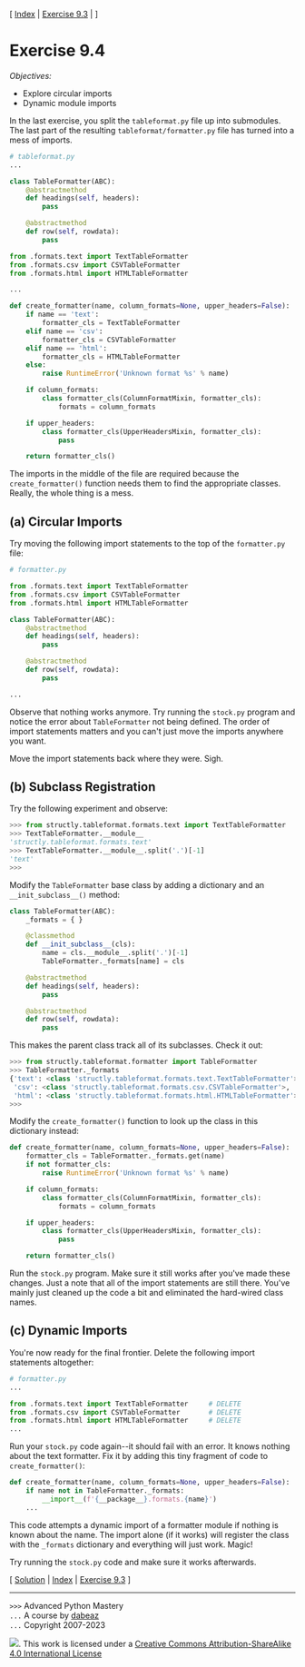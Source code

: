 \[ [Index](index.md) | [Exercise 9.3](ex9_3.md) | []() \]

# Exercise 9.4

*Objectives:*

- Explore circular imports
- Dynamic module imports

In the last exercise, you split the `tableformat.py` file up into submodules.
The last part of the resulting `tableformat/formatter.py` file has turned into a mess of imports.

```python
# tableformat.py
...

class TableFormatter(ABC):
    @abstractmethod
    def headings(self, headers):
        pass

    @abstractmethod
    def row(self, rowdata):
        pass

from .formats.text import TextTableFormatter
from .formats.csv import CSVTableFormatter
from .formats.html import HTMLTableFormatter

...

def create_formatter(name, column_formats=None, upper_headers=False):
    if name == 'text':
        formatter_cls = TextTableFormatter
    elif name == 'csv':
        formatter_cls = CSVTableFormatter
    elif name == 'html':
        formatter_cls = HTMLTableFormatter
    else:
        raise RuntimeError('Unknown format %s' % name)

    if column_formats:
        class formatter_cls(ColumnFormatMixin, formatter_cls):
            formats = column_formats

    if upper_headers:
        class formatter_cls(UpperHeadersMixin, formatter_cls):
            pass

    return formatter_cls()
```

The imports in the middle of the file are required because the `create_formatter()`
function needs them to find the appropriate classes.   Really, the whole thing is a mess.

## (a) Circular Imports

Try moving the following import statements to the top of the `formatter.py` file:

```python
# formatter.py

from .formats.text import TextTableFormatter
from .formats.csv import CSVTableFormatter
from .formats.html import HTMLTableFormatter

class TableFormatter(ABC):
    @abstractmethod
    def headings(self, headers):
        pass

    @abstractmethod
    def row(self, rowdata):
        pass

...
```

Observe that nothing works anymore.  Try running the `stock.py` program and
notice the error about `TableFormatter` not being defined.   The order
of import statements matters and you can't just move the imports anywhere
you want.

Move the import statements back where they were.  Sigh.

## (b) Subclass Registration

Try the following experiment and observe:

```python
>>> from structly.tableformat.formats.text import TextTableFormatter
>>> TextTableFormatter.__module__
'structly.tableformat.formats.text'
>>> TextTableFormatter.__module__.split('.')[-1]
'text'
>>>
```

Modify the `TableFormatter` base class by adding a dictionary and an
`__init_subclass__()` method:

```python
class TableFormatter(ABC):
    _formats = { }

    @classmethod
    def __init_subclass__(cls):
        name = cls.__module__.split('.')[-1]
        TableFormatter._formats[name] = cls

    @abstractmethod
    def headings(self, headers):
        pass

    @abstractmethod
    def row(self, rowdata):
        pass
```

This makes the parent class track all of its subclasses.  Check it out:

```python
>>> from structly.tableformat.formatter import TableFormatter
>>> TableFormatter._formats
{'text': <class 'structly.tableformat.formats.text.TextTableFormatter'>, 
 'csv': <class 'structly.tableformat.formats.csv.CSVTableFormatter'>, 
 'html': <class 'structly.tableformat.formats.html.HTMLTableFormatter'>}
>>>
```

Modify the `create_formatter()` function to look up the class in this dictionary
instead:

```python
def create_formatter(name, column_formats=None, upper_headers=False):
    formatter_cls = TableFormatter._formats.get(name)
    if not formatter_cls:
        raise RuntimeError('Unknown format %s' % name)

    if column_formats:
        class formatter_cls(ColumnFormatMixin, formatter_cls):
            formats = column_formats

    if upper_headers:
        class formatter_cls(UpperHeadersMixin, formatter_cls):
            pass

    return formatter_cls()
```

Run the `stock.py` program.  Make sure it still works after you've made these changes.
Just a note that all of the import statements are still there.  You've mainly
just cleaned up the code a bit and eliminated the hard-wired class names.

## (c) Dynamic Imports

You're now ready for the final frontier.   Delete the following import statements
altogether:

```python
# formatter.py
...

from .formats.text import TextTableFormatter     # DELETE
from .formats.csv import CSVTableFormatter       # DELETE
from .formats.html import HTMLTableFormatter     # DELETE
...
```

Run your `stock.py` code again--it should fail with an error. It knows nothing about the
text formatter.  Fix it by adding this tiny fragment of code to `create_formatter()`:

```python
def create_formatter(name, column_formats=None, upper_headers=False):
    if name not in TableFormatter._formats:
        __import__(f'{__package__}.formats.{name}')
    ...
```

This code attempts a dynamic import of a formatter module if nothing is known about the
name.   The import alone (if it works) will register the class with the `_formats` 
dictionary and everything will just work.   Magic!

Try running the `stock.py` code and make sure it works afterwards.

\[ [Solution](soln9_4.md) | [Index](index.md) | [Exercise 9.3](ex9_3.md) \]

----
`>>>` Advanced Python Mastery  
`...` A course by [dabeaz](https://www.dabeaz.com)  
`...` Copyright 2007-2023  

![](https://i.creativecommons.org/l/by-sa/4.0/88x31.png). This work is licensed under a [Creative Commons Attribution-ShareAlike 4.0 International License](http://creativecommons.org/licenses/by-sa/4.0/)
